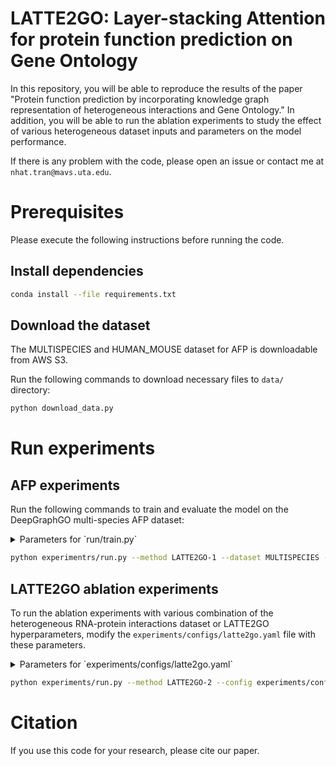 # LATTE2GO: Layer-stacking Attention for protein function prediction on Gene Ontology

In this repository, you will be able to reproduce the results of the paper 
"Protein function prediction by incorporating knowledge graph representation of heterogeneous interactions and Gene Ontology."
In addition, you will be able to run the ablation experiments to study the effect of various heterogeneous dataset inputs 
and parameters on the model performance.

If there is any problem with the code, please open an issue or contact me at `nhat.tran@mavs.uta.edu`.

# Prerequisites
Please execute the following instructions before running the code.

## Install dependencies
```bash
conda install --file requirements.txt
```

## Download the dataset
The MULTISPECIES and HUMAN_MOUSE dataset for AFP is downloadable from AWS S3.

Run the following commands to download necessary files to `data/` directory:
```bash
python download_data.py
```

# Run experiments

## AFP experiments
Run the following commands to train and evaluate the model on the DeepGraphGO multi-species AFP dataset:

<details><summary>Parameters for `run/train.py`</summary> 

```yml
dataset:
  values: [ "MULTISPECIES", "HUMAN_MOUSE" ]
pred_ntypes:
  values: [ 'molecular_function', 'biological_process', 'cellular_component', 'molecular_function biological_process cellular_component' ]
method:
  values: [ "LATTE2GO-1", "LATTE-1", "LATTE2GO-2", "HGT", "DeepGraphGO", "MLP", "DeepGOZero", "RGCN" ]
inductive:
  values: [ false ]
seed:
  values: [ 1 ]
```
</details>

```bash
python experimentrs/run.py --method LATTE2GO-1 --dataset MULTISPECIES --pred_ntypes molecular_function --seed 1
```

## LATTE2GO ablation experiments
To run the ablation experiments with various combination of the heterogeneous RNA-protein interactions dataset or 
LATTE2GO hyperparameters, modify the `experiments/configs/latte2go.yaml` file with these parameters.

<details><summary>Parameters for `experiments/configs/latte2go.yaml`</summary> 

```yml
  ntype_subset:
    values:
      - 'Protein MessengerRNA MicroRNA LncRNA biological_process cellular_component molecular_function'
      - 'Protein MessengerRNA MicroRNA LncRNA'
      - 'Protein MessengerRNA MicroRNA'
      - 'Protein MessengerRNA'
      - 'Protein'
      - ''
  go_etypes:
    values:
      - 'is_a part_of has_part regulates negatively_regulates positively_regulates'
      - 'is_a part_of has_part'
      - 'is_a'
      - null
```
</details>

```bash
python experiments/run.py --method LATTE2GO-2 --config experiments/configs/latte2go.yaml --dataset MULTISPECIES --pred_ntypes molecular_function
```

# Citation
If you use this code for your research, please cite our paper.